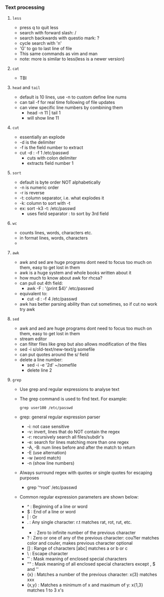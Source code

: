 ### Text processing




1. `less`
    * press q to quit less
    * search with forward slash: /<keyword>
    * search backwards with questio mark: ?<keyword>
    * cycle search with 'n'
    * 'G' to go to last line of file
    * This same commands as vim and man
    * note: more is similar to less(less is a newer version)

1. `cat`
    * TBI

1. `head` and `tail`
    * default is 10 lines, use -n to custom define line nums
    * can tail -f  for real time following of file updates
    * can view specific line numbers by combining them
        * head -n 11 | tail 1
        * will show line 11 

1. `cut`
    * essentially an explode 
    * -d is the delimiter
    * -f is the field number to extract
    * cut -d : -f 1 /etc/passwd
        * cuts with colon delimiter
        * extracts field number 1 

1. `sort`
    * default is byte order NOT alphabetically
    * -n is numeric order
    * -r is reverse
    * -t:  column separator, i.e. what explodes it
    * -k: column to sort with -t
    * ex: sort -k3  -t: /etc/passwd
        * uses field separator : to sort by 3rd field

1. `wc`
    * counts lines, words, characters etc.
    * in format lines, words, characters
    * 

1. `awk`
    * awk and sed are huge programs dont need to focus too much on them, easy to get lost in them
    * awk is a huge system and whole books written about it
    * how much to know about awk for rhcsa?
    * can pull out 4th field: 
        * awk -F : '{print $4}' /etc/passwd
    * equivalent to:
        * cut -d : -f 4 /etc/passwd
    * awk has better parsing ability than cut sometimes, so if cut no work try awk


1. `sed`
    * awk and aed are huge programs dont need to focus too much on them, easy to get lost in them
    * stream editor
    * can filter files like grep but also allows modification of the files
    * sed -i s/old-text/new-text/g somefile
    * can put quotes around the s/ field
    * delete a line number:
        * sed -i -e '2d' ~/somefile
        * delete line 2

1.  `grep`
    * Use grep and regular expressions to analyse text
    * The grep command is used to find text. For example:
        ```shell
        grep user100 /etc/passwd 
        ```
    * grep: general regular expression parser 
        * -i: not case sensitive
        * -v: invert, lines that do NOT contain the regex
        * -r: recursively search all files/subdir's
        * -e: search for lines matching more than one regex
        * -A, -B: num lines before and after the match to return
        * -E (use alternation)
        * -w (word match)
        * -n (show line numbers)

    * Always surround regex with quotes or single quotes for escaping purposes
        * grep '^root' /etc/passwd
      
    * Common regular expression parameters are shown below:
        * ^ : Beginning of a line or word
        * $ : End of a line or word
        * | : Or
        * . : Any single character: r.t matches rat, rot, rut, etc.
        * * : Zero to infinite number of the previous character
        * ? : Zero or one of any of the previous character: cou?ler matches color and couler, makes previous character optional
        * [] : Range of characters [abc] matches a or b or c
        * \ : Escape character
        * '' : Mask meaning of enclosed special characters
        * "" : Mask meaning of all enclosed special characters except \, $ and ''
        * {x} : Matches a number of the previous character: x{3} matches xxx
        * {x,y} : Matches a minimum of x and maximum of y: x{1,3} matches 1 to 3 x's

